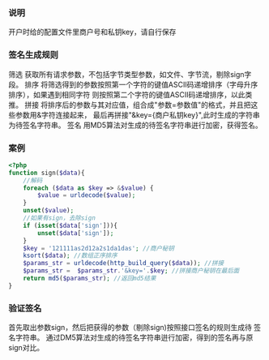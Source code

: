 ### 说明  

开户时给的配置文件里商户号和私钥key，请自行保存

### 签名生成规则
筛选 获取所有请求参数，不包括字节类型参数，如文件、字节流，剔除sign字段。
排序 将筛选得到的参数按照第一个字符的键值ASCII码递增排序（字母升序排序），如果遇到相同字符 则按照第二个字符的键值ASCII码递增排序，以此类推。
拼接 将排序后的参数与其对应值，组合成"参数=参数值"的格式，并且把这些参数用&字符连接起来， 最后再拼接"&key={商户私钥key}",此时生成的字符串为待签名字符串。
签名 用MD5算法对生成的待签名字符串逬行加密，获得签名。
### 案例
```php
<?php
function sign($data){
    //解码
    foreach ($data as $key => &$value) {
        $value = urldecode($value);
    }
    unset($value);
    //如果有sign，去除sign
    if (isset($data['sign'])){
        unset($data['sign']);
    }
    $key = '121111as2d12a2s1da1das'; //商户秘钥
    ksort($data); //数组正序排序
    $params_str = urldecode(http_build_query($data)); //拼接
    $params_str =  $params_str.'&key='.$key; //拼接商户秘钥在最后面
    return md5($params_str); //返回md5结果
}
```
### 验证签名 

首先取出参数sign，然后把获得的参数（剔除sign)按照接口签名的规则生成待 签名字符串。 通过DM5算法对生成的待签名字符串逬行加密，得到的签名再与原sign对比。